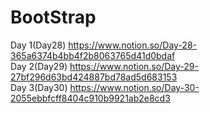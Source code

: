 # BootStrap

Day 1(Day28) https://www.notion.so/Day-28-365a6374b4bb4f2b8063765d41d0bdaf <br>
Day 2(Day29) https://www.notion.so/Day-29-27bf296d63bd424887bd78ad5d683153<br>
Day 3(Day30) https://www.notion.so/Day-30-2055ebbfcff8404c910b9921ab2e8cd3<br>
